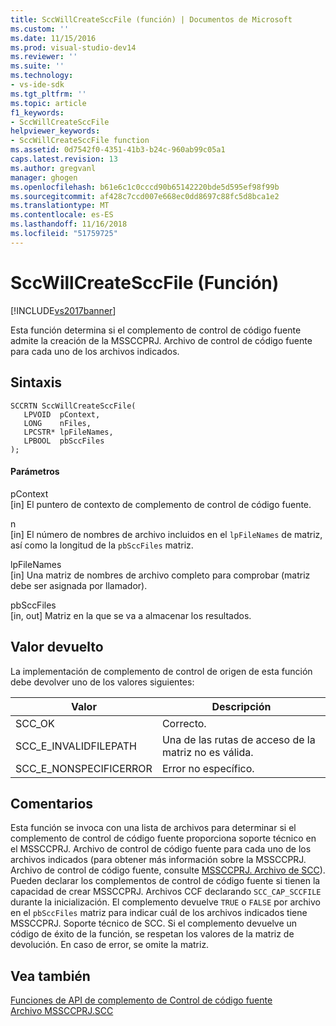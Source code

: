 ```yaml
---
title: SccWillCreateSccFile (función) | Documentos de Microsoft
ms.custom: ''
ms.date: 11/15/2016
ms.prod: visual-studio-dev14
ms.reviewer: ''
ms.suite: ''
ms.technology:
- vs-ide-sdk
ms.tgt_pltfrm: ''
ms.topic: article
f1_keywords:
- SccWillCreateSccFile
helpviewer_keywords:
- SccWillCreateSccFile function
ms.assetid: 0d7542f0-4351-41b3-b24c-960ab99c05a1
caps.latest.revision: 13
ms.author: gregvanl
manager: ghogen
ms.openlocfilehash: b61e6c1c0cccd90b65142220bde5d595ef98f99b
ms.sourcegitcommit: af428c7ccd007e668ec0dd8697c88fc5d8bca1e2
ms.translationtype: MT
ms.contentlocale: es-ES
ms.lasthandoff: 11/16/2018
ms.locfileid: "51759725"
---
```

# <a name="sccwillcreatesccfile-function"></a>SccWillCreateSccFile (Función)
[!INCLUDE[vs2017banner](../includes/vs2017banner.md)]

Esta función determina si el complemento de control de código fuente admite la creación de la MSSCCPRJ. Archivo de control de código fuente para cada uno de los archivos indicados.  
  
## <a name="syntax"></a>Sintaxis  
  
```cpp#  
SCCRTN SccWillCreateSccFile(  
   LPVOID  pContext,  
   LONG    nFiles,  
   LPCSTR* lpFileNames,  
   LPBOOL  pbSccFiles  
);  
```  
  
#### <a name="parameters"></a>Parámetros  
 pContext  
 [in] El puntero de contexto de complemento de control de código fuente.  
  
 n  
 [in] El número de nombres de archivo incluidos en el `lpFileNames` de matriz, así como la longitud de la `pbSccFiles` matriz.  
  
 lpFileNames  
 [in] Una matriz de nombres de archivo completo para comprobar (matriz debe ser asignada por llamador).  
  
 pbSccFiles  
 [in, out] Matriz en la que se va a almacenar los resultados.  
  
## <a name="return-value"></a>Valor devuelto  
 La implementación de complemento de control de origen de esta función debe devolver uno de los valores siguientes:  
  
|Valor|Descripción|  
|-----------|-----------------|  
|SCC_OK|Correcto.|  
|SCC_E_INVALIDFILEPATH|Una de las rutas de acceso de la matriz no es válida.|  
|SCC_E_NONSPECIFICERROR|Error no específico.|  
  
## <a name="remarks"></a>Comentarios  
 Esta función se invoca con una lista de archivos para determinar si el complemento de control de código fuente proporciona soporte técnico en el MSSCCPRJ. Archivo de control de código fuente para cada uno de los archivos indicados (para obtener más información sobre la MSSCCPRJ. Archivo de control de código fuente, consulte [MSSCCPRJ. Archivo de SCC](../extensibility/mssccprj-scc-file.md)). Pueden declarar los complementos de control de código fuente si tienen la capacidad de crear MSSCCPRJ. Archivos CCF declarando `SCC_CAP_SCCFILE` durante la inicialización. El complemento devuelve `TRUE` o `FALSE` por archivo en el `pbSccFiles` matriz para indicar cuál de los archivos indicados tiene MSSCCPRJ. Soporte técnico de SCC. Si el complemento devuelve un código de éxito de la función, se respetan los valores de la matriz de devolución. En caso de error, se omite la matriz.  
  
## <a name="see-also"></a>Vea también  
 [Funciones de API de complemento de Control de código fuente](../extensibility/source-control-plug-in-api-functions.md)   
 [Archivo MSSCCPRJ.SCC](../extensibility/mssccprj-scc-file.md)

